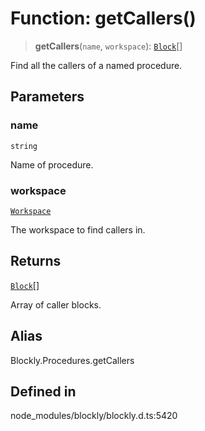 # Function: getCallers()

> **getCallers**(`name`, `workspace`): [`Block`](../../classes/Block.md)[]

Find all the callers of a named procedure.

## Parameters

### name

`string`

Name of procedure.

### workspace

[`Workspace`](../../classes/Workspace.md)

The workspace to find callers in.

## Returns

[`Block`](../../classes/Block.md)[]

Array of caller blocks.

## Alias

Blockly.Procedures.getCallers

## Defined in

node_modules/blockly/blockly.d.ts:5420
